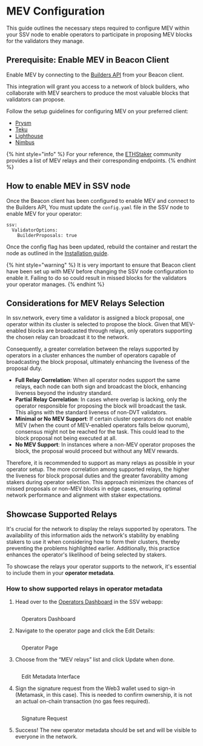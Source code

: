 # MEV Configuration

This guide outlines the necessary steps required to configure MEV within your SSV node to enable operators to participate in proposing MEV blocks for the validators they manage.

## Prerequisite: Enable MEV in Beacon Client

Enable MEV by connecting to the [Builders API](https://github.com/ethereum/builder-specs) from your Beacon client.

This integration will grant you access to a network of block builders, who collaborate with MEV searchers to produce the most valuable blocks that validators can propose.

Follow the setup guidelines for configuring MEV on your preferred client:

* [Prysm](https://docs.prylabs.network/docs/advanced/builder)
* [Teku](https://docs.teku.consensys.net/how-to/configure/use-proposer-config-file)
* [Lighthouse](https://lighthouse-book.sigmaprime.io/builders.html?highlight=mev#maximal-extractable-value-mev)
* [Nimbus](https://nimbus.guide/external-block-builder.html)

{% hint style="info" %}
For your reference, the [ETHStaker](https://github.com/eth-educators/ethstaker-guides/blob/main/MEV-relay-list.md) community provides a list of MEV relays and their corresponding endpoints.
{% endhint %}

## How to enable MEV in SSV node

Once the Beacon client has been configured to enable MEV and connect to the Builders API, You must update the `config.yaml` file in the SSV node to enable MEV for your operator:

```
ssv:
  ValidatorOptions:
    BuilderProposals: true
```

Once the config flag has been updated, rebuild the container and restart the node as outlined in the [Installation guide](installation-guide.md).

{% hint style="warning" %}
It is very important to ensure that Beacon client have been set up with MEV before changing the SSV node configuration to enable it. Failing to do so could result in missed blocks for the validators your operator manages.
{% endhint %}

## Considerations for MEV Relays Selection

In ssv.network, every time a validator is assigned a block proposal, one operator within its cluster is selected to propose the block. Given that MEV-enabled blocks are broadcasted through relays, only operators supporting the chosen relay can broadcast it to the network.

Consequently, a greater correlation between the relays supported by operators in a cluster enhances the number of operators capable of broadcasting the block proposal, ultimately enhancing the liveness of the proposal duty.

* **Full Relay Correlation**: When all operator nodes support the same relays, each node can both sign and broadcast the block, enhancing liveness beyond the industry standard.
* **Partial Relay Correlation**: In cases where overlap is lacking, only the operator responsible for proposing the block will broadcast the task. This aligns with the standard liveness of non-DVT validators.
* **Minimal or No MEV Support**: If certain cluster operators do not enable MEV (when the count of MEV-enabled operators falls below quorum), consensus might not be reached for the task. This could lead to the block proposal not being executed at all.
* **No MEV Support**: In instances where a non-MEV operator proposes the block, the proposal would proceed but without any MEV rewards.

Therefore, it is recommended to support as many relays as possible in your operator setup. The more correlation among supported relays, the higher the liveness for block proposal duties and the greater favorability among stakers during operator selection. This approach minimizes the chances of missed proposals or non-MEV blocks in edge cases, ensuring optimal network performance and alignment with staker expectations.

## Showcase Supported Relays

It's crucial for the network to display the relays supported by operators. The availability of this information aids the network's stability by enabling stakers to use it when considering how to form their clusters, thereby preventing the problems highlighted earlier. Additionally, this practice enhances the operator's likelihood of being selected by stakers.

To showcase the relays your operator supports to the network, it's essential to include them in your **operator metadata**.

### How to show supported relays in operator metadata

1. Head over to the [Operators Dashboard](https://beta.app.ssv.network/my-account/operators-dashboard) in the SSV webapp:

<figure><img src="https://lh3.googleusercontent.com/NOuXjRbIeCEX_L5WJYfPjwwX8mmOA-uroFSJfhD1K3nBPWVY3SEtMzYVG8HXPsPyM_b-hvsG0vKdVVilJpOOfvG-l-0UPvLRVbvCPVppCz3PvZwO7YKcTJQuJY8u4Efhlb31JL-AQa9W70kLo9b1I4Q" alt=""><figcaption><p>Operators Dashboard</p></figcaption></figure>

2. Navigate to the operator page and click the Edit Details:

<figure><img src="https://lh6.googleusercontent.com/ECwA7aSxHSQvJrXMcRErKPm5ihsDGg3St7kE7Lq0wXCfvQHctnvTz4RVqJM-j5XUt3hoj6N4vbMGuEQXFCNorMqyHTLfRv1owwU85qRfNC3137pyahGY-fgAX5ignQkLAHu7JXxunnaXd3bEDZbEkFU" alt=""><figcaption><p>Operator Page</p></figcaption></figure>

3. Choose from the “MEV relays” list and click Update when done.

<figure><img src="https://lh3.googleusercontent.com/HmyzYpsP5gWAuDSclvE1bxnvWKzB3ujX_FGkX92pPMaPFmAJrrMGbwIf1rQs9GQS6TLAtJPzI8I5uqqpDsmmdp4vtB5mH6jeXuBJevK_h99y-nUEw7akJBroAVCA7siYyvCEaRfXiqNEpvPvdzXkK8g" alt=""><figcaption><p>Edit Metadata Interface</p></figcaption></figure>

4. Sign the signature request from the Web3 wallet used to sign-in (Metamask, in this case). This is needed to confirm ownership, it is not an actual on-chain transaction (no gas fees required).

<figure><img src="https://lh6.googleusercontent.com/mjMuwFbxRtQ3CmFpWA09b_z8EB-FZxrSW1WLQrOBRDaljQziCp2GpGAGZwMRsMQdw3HR7xM6OboSO0ynNzDjmX2f-1X1_kjh7k4oSc_EwJztwmRo4lWrYLlDnAPu1v7jaZPS0j9Mnv2AP92v2LMKfnY" alt=""><figcaption><p>Signature Request</p></figcaption></figure>

5. Success! The new operator metadata should be set and will be visible to everyone in the network.
